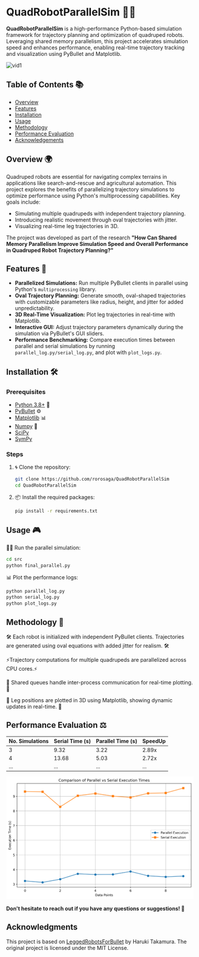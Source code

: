# QuadRobotParallelSim 🤖🐾

**QuadRobotParallelSim** is a high-performance Python-based simulation framework for trajectory planning and optimization of quadruped robots. Leveraging shared memory parallelism, this project accelerates simulation speed and enhances performance, enabling real-time trajectory tracking and visualization using PyBullet and Matplotlib.

![vid1](/img/vid1.gif)

## Table of Contents 📚
- [Overview](#overview)
- [Features](#features)
- [Installation](#installation)
- [Usage](#usage)
- [Methodology](#methodology)
- [Performance Evaluation](#performance-evaluation)
- [Acknowledgements](#acknowledgements)


## Overview 🌍
Quadruped robots are essential for navigating complex terrains in applications like search-and-rescue and agricultural automation. This project explores the benefits of parallelizing trajectory simulations to optimize performance using Python's multiprocessing capabilities. Key goals include:
- Simulating multiple quadrupeds with independent trajectory planning.
- Introducing realistic movement through oval trajectories with jitter.
- Visualizing real-time leg trajectories in 3D.

The project was developed as part of the research **"How Can Shared Memory Parallelism Improve Simulation Speed and Overall Performance in Quadruped Robot Trajectory Planning?"**


## Features 🚀
- **Parallelized Simulations:** Run multiple PyBullet clients in parallel using Python's `multiprocessing` library.
- **Oval Trajectory Planning:** Generate smooth, oval-shaped trajectories with customizable parameters like radius, height, and jitter for added unpredictability.
- **3D Real-Time Visualization:** Plot leg trajectories in real-time with Matplotlib.
- **Interactive GUI:** Adjust trajectory parameters dynamically during the simulation via PyBullet's GUI sliders.
- **Performance Benchmarking:** Compare execution times between parallel and serial simulations by running `parallel_log.py/serial_log.py`, and plot with `plot_logs.py`.



## Installation 🛠️
### Prerequisites
- [Python 3.8+](https://www.python.org/) 🐍
- [PyBullet](https://pypi.org/project/pybullet/) ⚙️
- [Matplotlib](https://matplotlib.org/) 📊
- [Numpy](https://numpy.org/) 🔢
- [SciPy](https://www.scipy.org/)
- [SymPy](https://www.sympy.org/)

### Steps
1. 🌀 Clone the repository:
   ```bash
   git clone https://github.com/rorosaga/QuadRobotParallelSim
   cd QuadRobotParallelSim
   ```
2. 📦 Install the required packages: 
   ```bash
   pip install -r requirements.txt
   ```

## Usage 🎮️
🏃‍♀️ Run the parallel simulation:
   ```bash
   cd src
   python final_parallel.py
   ```
📊 Plot the performance logs:
   ```bash
   python parallel_log.py
   python serial_log.py
   python plot_logs.py
   ```

## Methodology 🔬

🛠️ Each robot is initialized with independent PyBullet clients.
Trajectories are generated using oval equations with added jitter for realism. 🛠️

⚡Trajectory computations for multiple quadrupeds are parallelized across CPU cores.⚡

👀 Shared queues handle inter-process communication for real-time plotting. 👀

🎥 Leg positions are plotted in 3D using Matplotlib, showing dynamic updates in real-time. 🎥

## Performance Evaluation ⚖️


| No. Simulations | Serial Time (s) | Parallel Time (s) | SpeedUp   |
|-----------------|-----------------|-------------------|-----------|
| 3               | 9.32            | 3.22              | 2.89x     |
| 4               | 13.68           | 5.03              | 2.72x     |
| ...             | ...             | ...               | ...       |

![speedup](/img/execution_times_comparison.png)

**Don't hesitate to reach out if you have any questions or suggestions! 🦾**

## Acknowledgments 

This project is based on [LeggedRobotsForBullet]([https://github.com/original-author/repo-name](https://github.com/haruki1526/LeggedRobotsForBullet)) by Haruki Takamura. The original project is licensed under the MIT License.

